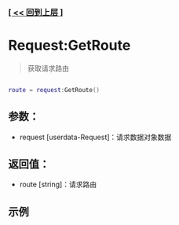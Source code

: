 ### [[ << 回到上层 ]](index.md)

# Request:GetRoute

> 获取请求路由

```lua

route = request:GetRoute()

```

## 参数：

+ request [userdata-Request]：请求数据对象数据

## 返回值：

+ route [string]：请求路由

## 示例

```lua

```